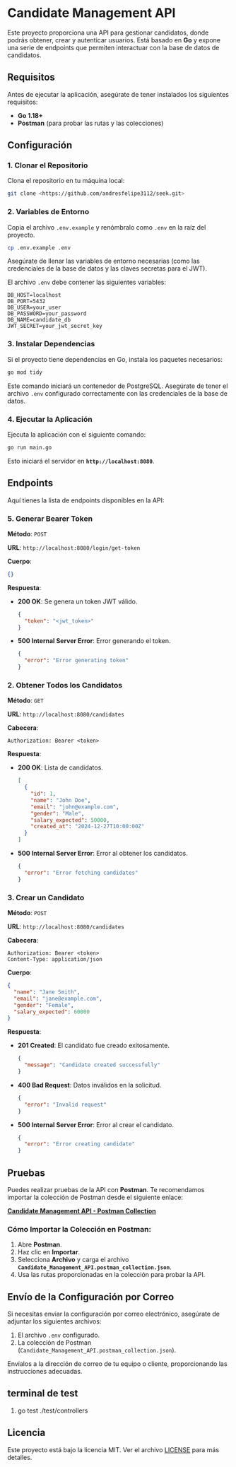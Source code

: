 
# Candidate Management API

Este proyecto proporciona una API para gestionar candidatos, donde podrás obtener, crear y autenticar usuarios. Está basado en **Go** y expone una serie de endpoints que permiten interactuar con la base de datos de candidatos.

## Requisitos

Antes de ejecutar la aplicación, asegúrate de tener instalados los siguientes requisitos:

- **Go 1.18+**
- **Postman** (para probar las rutas y las colecciones)

## Configuración

### 1. Clonar el Repositorio

Clona el repositorio en tu máquina local:

```bash
git clone <https://github.com/andresfelipe3112/seek.git>
```

### 2. Variables de Entorno

Copia el archivo `.env.example` y renómbralo como `.env` en la raíz del proyecto.

```bash
cp .env.example .env
```

Asegúrate de llenar las variables de entorno necesarias (como las credenciales de la base de datos y las claves secretas para el JWT).

El archivo `.env` debe contener las siguientes variables:

```
DB_HOST=localhost
DB_PORT=5432
DB_USER=your_user
DB_PASSWORD=your_password
DB_NAME=candidate_db
JWT_SECRET=your_jwt_secret_key
```

### 3. Instalar Dependencias

Si el proyecto tiene dependencias en Go, instala los paquetes necesarios:

```bash
go mod tidy
```


Este comando iniciará un contenedor de PostgreSQL. Asegúrate de tener el archivo `.env` configurado correctamente con las credenciales de la base de datos.

### 4. Ejecutar la Aplicación

Ejecuta la aplicación con el siguiente comando:

```bash
go run main.go
```

Esto iniciará el servidor en **`http://localhost:8080`**.

## Endpoints

Aquí tienes la lista de endpoints disponibles en la API:

### 5. **Generar Bearer Token**

**Método**: `POST`

**URL**: `http://localhost:8080/login/get-token`

**Cuerpo**:
```json
{}
```

**Respuesta**:

- **200 OK**: Se genera un token JWT válido.
  ```json
  {
    "token": "<jwt_token>"
  }
  ```

- **500 Internal Server Error**: Error generando el token.
  ```json
  {
    "error": "Error generating token"
  }
  ```

### 2. **Obtener Todos los Candidatos**

**Método**: `GET`

**URL**: `http://localhost:8080/candidates`

**Cabecera**:
```
Authorization: Bearer <token>
```

**Respuesta**:

- **200 OK**: Lista de candidatos.
  ```json
  [
    {
      "id": 1,
      "name": "John Doe",
      "email": "john@example.com",
      "gender": "Male",
      "salary_expected": 50000,
      "created_at": "2024-12-27T10:00:00Z"
    }
  ]
  ```

- **500 Internal Server Error**: Error al obtener los candidatos.
  ```json
  {
    "error": "Error fetching candidates"
  }
  ```

### 3. **Crear un Candidato**

**Método**: `POST`

**URL**: `http://localhost:8080/candidates`

**Cabecera**:
```
Authorization: Bearer <token>
Content-Type: application/json
```

**Cuerpo**:
```json
{
  "name": "Jane Smith",
  "email": "jane@example.com",
  "gender": "Female",
  "salary_expected": 60000
}
```

**Respuesta**:

- **201 Created**: El candidato fue creado exitosamente.
  ```json
  {
    "message": "Candidate created successfully"
  }
  ```

- **400 Bad Request**: Datos inválidos en la solicitud.
  ```json
  {
    "error": "Invalid request"
  }
  ```

- **500 Internal Server Error**: Error al crear el candidato.
  ```json
  {
    "error": "Error creating candidate"
  }
  ```

## Pruebas

Puedes realizar pruebas de la API con **Postman**. Te recomendamos importar la colección de Postman desde el siguiente enlace:

[**Candidate Management API - Postman Collection**](<enlace-al-archivo-de-colección>)

### Cómo Importar la Colección en Postman:

1. Abre **Postman**.
2. Haz clic en **Importar**.
3. Selecciona **Archivo** y carga el archivo **`Candidate_Management_API.postman_collection.json`**.
4. Usa las rutas proporcionadas en la colección para probar la API.

## Envío de la Configuración por Correo

Si necesitas enviar la configuración por correo electrónico, asegúrate de adjuntar los siguientes archivos:

1. El archivo `.env` configurado.
2. La colección de Postman (`Candidate_Management_API.postman_collection.json`).

Envíalos a la dirección de correo de tu equipo o cliente, proporcionando las instrucciones adecuadas.

## terminal de test

1. go test ./test/controllers

## Licencia

Este proyecto está bajo la licencia MIT. Ver el archivo [LICENSE](LICENSE) para más detalles.
